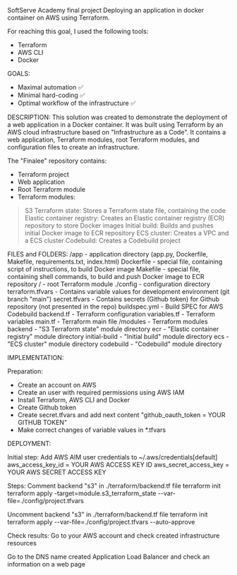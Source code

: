 SoftServe Academy final project
Deploying an application in docker container on AWS using Terraform.

For reaching this goal, I used the following tools:

- Terraform
- AWS CLI
- Docker

GOALS:
- Maximal automation ✅
- Minimal hard-coding ✅
- Optimal workflow of the infrastructure ✅

DESCRIPTION:
This solution was created to demonstrate the deployment of a web application in a Docker container.
It was built using Terraform by an AWS cloud infrastructure based on "Infrastructure as a Code".
It contains a web application, Terraform modules, root Terraform modules, and configuration files to create an infrastructure.

The "Finalee" repository contains:

- Terraform project
- Web application
- Root Terraform module
- Terraform modules:
 > S3 Terraform state: Stores a Terraform state file, containing the code
 > Elastic container registry: Creates an Elastic container registry (ECR) repository to store Docker images
 > Initial build: Builds and pushes initial Docker image to ECR repository
 > ECS cluster: Creates a VPC and a ECS cluster
 > Codebuild: Creates a Codebuild project
 
 
 FILES and FOLDERS:
/app - application directory (app.py, Dockerfile, Makefile, requirements.txt, index.html)
Dockerfile - special file, containing script of instructions, to build Docker image
Makefile - special file, containing shell commands, to build and push Docker image to ECR repository
/ - root Terraform module
./config - configuration directory
terraform.tfvars - Contains variable values for development environment (git branch "main")
secret.tfvars - Contains secrets (Github token) for Github repository (not presented in the repo)
buildspec.yml - Build SPEC for AWS Codebuild
backend.tf - Terraform configuration
variables.tf - Terraform variables
main.tf - Terraform main file
/modules - Terraform modules
backend - "S3 Terraform state" module directory
ecr - "Elastic container registry" module directory
initial-build - "Initial build" module directory
ecs - "ECS cluster" module directory
codebuild - "Codebuild" module directory

IMPLEMENTATION:

Preparation:
- Create an account on AWS
- Create an user with required permissions using AWS IAM
- Install Terraform, AWS CLI and Docker
- Create Github token
- Create secret.tfvars and add next content "github_oauth_token = YOUR GITHUB TOKEN"
- Make correct changes of variable values in *.tfvars

DEPLOYMENT:

Initial step:
Add AWS AIM user credentials to ~/.aws/credentials[default]
aws_access_key_id = YOUR AWS ACCESS KEY ID
aws_secret_access_key = YOUR AWS SECRET ACCESS KEY

Steps:
Comment backend "s3" in ./terraform/backend.tf file
terraform init
terraform apply -target=module.s3_terraform_state --var-file=./config/project.tfvars

Uncomment backend "s3" in ./terraform/backend.tf file
terraform init
terraform apply --var-file=./config/project.tfvars --auto-approve

Check results:
Go to your AWS account and check created infrastructure resources

Go to the DNS name created Application Load Balancer and check an information on a web page
